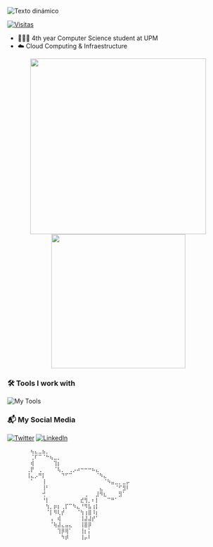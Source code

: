 ![Texto dinámico](https://readme-typing-svg.herokuapp.com/?lines=Hi,+I'm+Ángel+👋)

[![Visitas](https://komarev.com/ghpvc/?username=azuar4e)](https://github.com/azuar4e)

- 👨🏼‍🎓 4th year Computer Science student at UPM
- ☁️ Cloud Computing & Infraestructure

<p align="center">
  <img src="https://github-readme-stats.vercel.app/api?username=azuar4e&show_icons=true&theme=radical" width="400" />
  <img src="https://github-readme-stats.vercel.app/api/top-langs/?username=azuar4e&layout=compact&theme=radical" width="305" />
</p>

### 🛠️ Tools I work with
![My Tools](https://skillicons.dev/icons?i=git,vscode,neovim,docker,kubernetes,aws,linux,bash)

### 📬 My Social Media 
[![Twitter](https://img.shields.io/badge/Twitter-1DA1F2?style=for-the-badge&logo=twitter&logoColor=white)](https://twitter.com/azuar4e)
[![LinkedIn](https://img.shields.io/badge/LinkedIn-0077B5?style=for-the-badge&logo=linkedin&logoColor=white)](https://linkedin.com/in/angel-azuara)


```
⠀⠀⠀⠀⠀⠀⢦⣄⣀⣦⡀⠀⠀⠀⠀⠀⠀⠀⠀⠀⠀⠀⠀⠀⠀⠀⠀⠀⠀⠀⠀⠀
⠀⠀⠀⠀⠀⠀⢈⠏⠉⠈⠓⢦⣀⡀⠀⠀⠀⠀⠀⠀⠀⠀⠀⠀⠀⠀⠀⠀⠀⠀⠀⠀
⠀⠀⠀⠀⠀⠀⢾⠀⠀⠀⠀⠀⢹⡆⠀⠀⠀⠀⠀⠀⠀⠀⠀⠀⠀⠀⠀⠀⠀⠀⠀⠀
⠀⠀⠀⠀⠀⢀⡟⠀⢀⠀⠀⠀⠈⢧⡀⠀⢀⡠⠴⠒⠒⠒⠦⣄⠀⠀⠀⠀⠀⠀⠀⠀
⠀⠀⠀⠀⠀⢸⣄⡠⠛⡇⠀⠀⠀⠀⠙⠋⠉⠀⠀⠀⠀⠀⠀⠈⠳⣄⠀⠀⠀⠀⠀⠀
⠀⠀⠀⠀⠀⠀⠁⠀⠀⢸⠀⠀⠀⠀⠀⠀⠀⠀⠀⠀⠀⠀⠀⠀⠀⠈⠳⣤⣀⡀⣀⡤
⠀⠀⠀⠀⠀⠀⠀⠀⠀⢸⠃⠀⠀⠀⠀⠀⠀⠀⠀⠀⠀⠀⠀⠀⣄⠀⠀⠀⠈⠋⣻⠇
⠀⠀⠀⠀⠀⠀⠀⠀⠀⢚⠀⠀⠀⠀⠀⠀⠀⠀⠀⠀⢀⠀⠀⣸⠻⣆⠀⠀⠀⣻⠁⠀
⠀⠀⠀⠀⠀⠀⠀⠀⠀⠘⡇⠀⠀⠀⠀⠀⠀⠀⠀⣞⢻⡀⠆⡇⠀⠀⠉⠛⠁⠀⠀⠀
⠀⠀⠀⠀⠀⠀⠀⠀⠀⠀⢳⡀⡶⡆⢀⡏⠉⠳⣄⠘⠻⣧⢰⡇⠀⠀⠀⠀⠀⠀⠀⠀
⠀⠀⠀⠀⠀⠀⠀⠀⠀⠀⠈⡇⠻⢇⡞⠀⠀⠀⠈⢳⢰⣿⠸⡆⠀⠀⠀⠀⠀⠀⠀⠀
⠀⠀⠀⠀⠀⠀⠀⠀⠀⠀⠀⢠⠀⢾⠀⠀⠀⠀⠀⢸⣼⣼⡞⠁⠀⠀⠀⠀⠀⠀⠀⠀
⠀⠀⠀⠀⠀⠀⠀⠀⠀⠀⠀⠈⢷⣼⣄⣤⣄⠀⠀⢸⣿⡿⠀⠀⠀⠀⠀⠀⠀⠀⠀⠀
⠀⠀⠀⠀⠀⠀⠀⠀⠀⠀⠀⠀⠀⢹⡿⢿⠁⠀⠀⢸⡆⡅⠀⠀⠀⠀⠀⠀⠀⠀⠀⠀
⠀⠀⠀⠀⠀⠀⠀⠀⠀⠀⠀⠀⠀⠀⠳⡾⠀⠀⠀⢸⡤⠇⠀⠀⠀⠀⠀⠀⠀⠀⠀⠀
```
